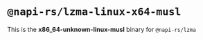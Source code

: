 # `@napi-rs/lzma-linux-x64-musl`

This is the **x86_64-unknown-linux-musl** binary for `@napi-rs/lzma`
